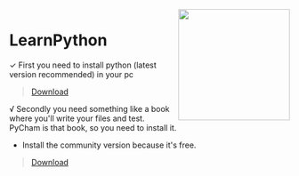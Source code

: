 <img src="https://te.legra.ph/file/cae8a9e37fde912f39603.jpg" align="right" width="200" height="200"/>


# LearnPython
✓ First you need to install python (latest version recommended) in your pc
>[Download](https://www.python.org/downloads/release/python-3107/) 

√ Secondly you need something like a book where you'll write your files and test. PyCham is that book, so you need to install it.
* Install the community version because it's free.
>[Download](https://www.jetbrains.com/pycharm/download/#section=windows)

